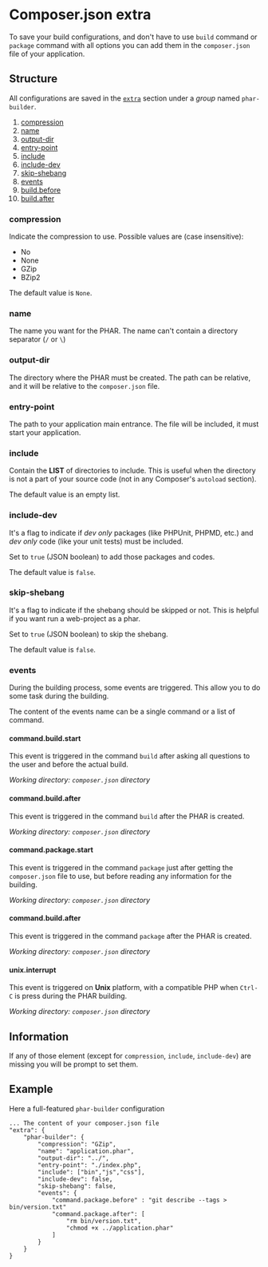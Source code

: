 # Composer.json extra

To save your build configurations, and don't have to use `build` command or `package` command with all options you can add them in the `composer.json` file of your application.

## Structure

All configurations are saved in the [`extra`](https://getcomposer.org/doc/04-schema.md#extra) section under a _group_ named `phar-builder`.

1. [compression](#compression)
1. [name](#name)
1. [output-dir](#output-dir)
1. [entry-point](#entry-point)
1. [include](#include)
1. [include-dev](#include-dev)
1. [skip-shebang](#skip-shebang)
1. [events](#events)
  1. [build.before](#build.before)
  1. [build.after](#build.after)

### compression

Indicate the compression to use.
Possible values are (case insensitive):
 - No
 - None
 - GZip
 - BZip2

The default value is `None`.

### name

The name you want for the PHAR.
The name can't contain a directory separator (` / ` or ` \ `)

### output-dir

The directory where the PHAR must be created. The path can be relative, and it will be relative to the `composer.json` file.

### entry-point

The path to your application main entrance. The file will be included, it must start your application.

### include

Contain the **LIST** of directories to include.
This is useful when the directory is not a part of your source code (not in any Composer's `autoload` section).

The default value is an empty list.

### include-dev

It's a flag to indicate if _dev only_ packages (like PHPUnit, PHPMD, etc.) and _dev only_ code (like your unit tests) must be included.

Set to `true` (JSON boolean) to add those packages and codes.

The default value is `false`.

### skip-shebang

It's a flag to indicate if the shebang should be skipped or not. This is helpful if you want run a web-project as a phar.

Set to `true` (JSON boolean) to skip the shebang.

The default value is `false`.

### events

During the building process, some events are triggered. This allow you to do some task during the building.

The content of the events name can be a single command or a list of command.


#### command.build.start

This event is triggered in the command `build` after asking all questions to the user and before the actual build.

_Working directory: `composer.json` directory_

#### command.build.after

This event is triggered in the command `build` after the PHAR is created.

_Working directory: `composer.json` directory_

#### command.package.start

This event is triggered in the command `package` just after getting the `composer.json` file to use, but before reading any information for the building.

_Working directory: `composer.json` directory_

#### command.build.after

This event is triggered in the command `package` after the PHAR is created.

_Working directory: `composer.json` directory_

#### unix.interrupt

This event is triggered on **Unix** platform, with a compatible PHP when `Ctrl-C` is press during the PHAR building.

_Working directory: `composer.json` directory_

## Information

If any of those element (except for `compression`, `include`, `include-dev`) are missing you will be prompt to set them.

## Example

Here a full-featured `phar-builder` configuration

```
... The content of your composer.json file
"extra": {
    "phar-builder": {
        "compression": "GZip",
        "name": "application.phar",
        "output-dir": "../",
        "entry-point": "./index.php",
        "include": ["bin","js","css"],
        "include-dev": false,
        "skip-shebang": false,
        "events": {
            "command.package.before" : "git describe --tags > bin/version.txt"
            "command.package.after": [
                "rm bin/version.txt",
                "chmod +x ../application.phar"
            ]
        }
    }
}
```

